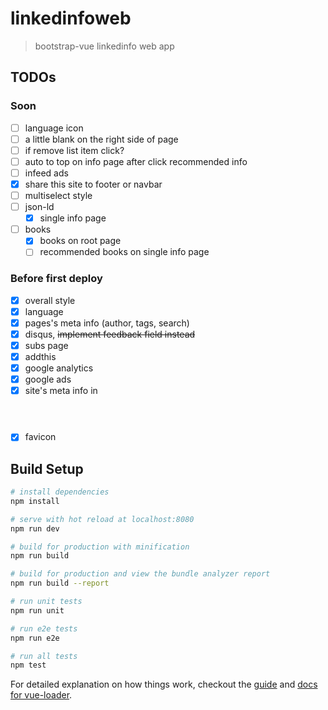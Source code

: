 # linkedinfoweb

> bootstrap-vue linkedinfo web app

## TODOs
### Soon
- [ ] language icon
- [ ] a little blank on the right side of page
- [ ] if remove list item click?
- [ ] auto to top on info page after click recommended info
- [ ] infeed ads
- [x] share this site to footer or navbar
- [ ] multiselect style
- [ ] json-ld
    - [x] single info page
- [ ] books
    - [x] books on root page
    - [ ] recommended books on single info page
### Before first deploy
- [x] overall style
- [x] language
- [x] pages's meta info (author, tags, search)
- [x] disqus, ~~implement feedback field instead~~
- [x] subs page
- [x] addthis
- [x] google analytics
- [x] google ads
- [x] site's meta info in <header>
- [x] favicon

## Build Setup

``` bash
# install dependencies
npm install

# serve with hot reload at localhost:8080
npm run dev

# build for production with minification
npm run build

# build for production and view the bundle analyzer report
npm run build --report

# run unit tests
npm run unit

# run e2e tests
npm run e2e

# run all tests
npm test
```

For detailed explanation on how things work, checkout the [guide](http://vuejs-templates.github.io/webpack/) and [docs for vue-loader](http://vuejs.github.io/vue-loader).
